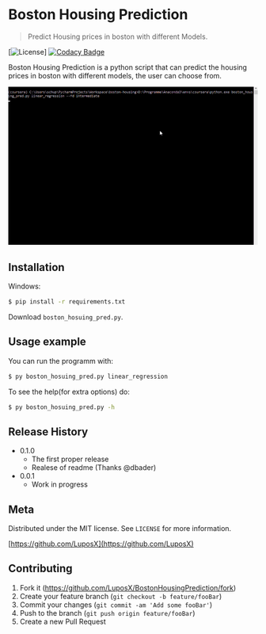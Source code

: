 # Boston Housing Prediction
> Predict Housing prices in boston with different Models.   
  
[![License][license]]
[![Codacy Badge][codacy-badge]][codacy-url]

Boston Housing Prediction is a python script that can predict the housing prices in boston with different models, the user can choose from.  

![header](res/img/script_preview_scaled.gif)

## Installation

Windows:

```sh
$ pip install -r requirements.txt
```
Download `boston_hosuing_pred.py`.

## Usage example

You can run the programm with:
```sh
$ py boston_hosuing_pred.py linear_regression
```  
To see the help(for extra options) do:
```sh
$ py boston_hosuing_pred.py -h
```  

<!--_For more examples and usage, please refer to the [Wiki][wiki]._-->

## Release History

* 0.1.0
    * The first proper release
    * Realese of readme (Thanks @dbader)
* 0.0.1
    * Work in progress

## Meta

<!--Your Name – [@YourTwitter](https://twitter.com/dbader_org) – YourEmail@example.com-->

Distributed under the MIT license. See ``LICENSE`` for more information.

[https://github.com/LuposX](https://github.com/LuposX)

## Contributing

1. Fork it (<https://github.com/LuposX/BostonHousingPrediction/fork>)
2. Create your feature branch (`git checkout -b feature/fooBar`)
3. Commit your changes (`git commit -am 'Add some fooBar'`)
4. Push to the branch (`git push origin feature/fooBar`)
5. Create a new Pull Request

<!-- Markdown link & img dfn's -->
[codacy-badge]: https://api.codacy.com/project/badge/Grade/089e59afa6a44e629b1267f8abaad038
[codacy-url]:https://app.codacy.com/manual/LuposX/BostonHousingPrediction/dashboard
[license]: https://img.shields.io/github/license/LuposX/sentdex_fixed_market_stock
